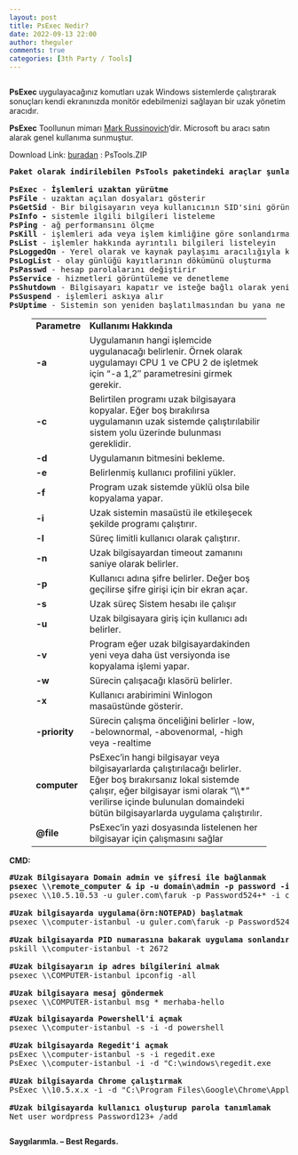 ```yaml
---
layout: post
title: PsExec Nedir?
date: 2022-09-13 22:00
author: theguler
comments: true
categories: [3th Party / Tools]
---
```

<!-- wp:image {"id":4426,"sizeSlug":"large","linkDestination":"none"} -->
<figure class="wp-block-image size-large"><img src="https://farukguler.com/assets/post_images/psexec-2.png?w=669" alt="" class="wp-image-4426" /></figure>
<!-- /wp:image -->

<!-- wp:paragraph -->
<p><strong>PsExec </strong>uygulayacağınız komutları uzak Windows sistemlerde çalıştırarak sonuçları kendi ekranınızda monitör edebilmenizi sağlayan bir uzak yönetim aracıdır.</p>
<!-- /wp:paragraph -->

<!-- wp:paragraph -->
<p><strong>PsExec</strong> Toollunun mimarı <a rel="noreferrer noopener" href="https://en.wikipedia.org/wiki/Mark_Russinovich" target="_blank">Mark Russinovich</a>‘dir. Microsoft&nbsp;bu aracı satın alarak genel kullanıma sunmuştur.</p>
<!-- /wp:paragraph -->

<!-- wp:paragraph -->
<p>Download Link: <a rel="noreferrer noopener" href="https://technet.microsoft.com/en-us/sysinternals/bb896649" target="_blank">buradan</a>&nbsp;:&nbsp;PsTools.ZIP</p>
<!-- /wp:paragraph -->

<!-- wp:preformatted -->
<pre class="wp-block-preformatted"><strong>Paket olarak indirilebilen PsTools paketindeki araçlar şunlardır:</strong>

<strong>PsExec </strong>- <strong>İşlemleri uzaktan yürütme</strong>
<strong>PsFile </strong>- uzaktan açılan dosyaları gösterir
<strong>PsGetSid</strong> - Bir bilgisayarın veya kullanıcının SID'sini görüntüleme
<strong>PsInfo -</strong> sistemle ilgili bilgileri listeleme
<strong>PsPing </strong>- ağ performansını ölçme
<strong>PsKill </strong>- işlemleri ada veya işlem kimliğine göre sonlandırma
<strong>PsList </strong>- işlemler hakkında ayrıntılı bilgileri listeleyin
<strong>PsLoggedOn</strong> - Yerel olarak ve kaynak paylaşımı aracılığıyla kimlerin oturum açtığını görün (tam kaynak dahildir)
<strong>PsLogList </strong>- olay günlüğü kayıtlarının dökümünü oluşturma
<strong>PsPasswd</strong> - hesap parolalarını değiştirir
<strong>PsService </strong>- hizmetleri görüntüleme ve denetleme
<strong>PsShutdown</strong> - Bilgisayarı kapatır ve isteğe bağlı olarak yeniden başlatır
<strong>PsSuspend </strong>- işlemleri askıya alır
<strong>PsUptime</strong> - Sistemin son yeniden başlatılmasından bu yana ne kadar süreyle çalıştığını gösterir (<strong>PsUptime</strong>'ın işlevselliği <strong>PsInfo</strong>'ya dahil edilmiştir</pre>
<!-- /wp:preformatted -->

<!-- wp:table -->
<figure class="wp-block-table"><table><tbody><tr><td><strong>Parametre</strong></td><td><strong>Kullanımı Hakkında</strong></td></tr><tr><td><strong>-a</strong></td><td>Uygulamanın hangi işlemcide uygulanacağı belirlenir. Örnek olarak uygulamayı CPU 1 ve CPU 2 de işletmek için “-a 1,2″ parametresini girmek gerekir.</td></tr><tr><td><strong>-c</strong></td><td>Belirtilen programı uzak bilgisayara kopyalar. Eğer boş bırakılırsa uygulamanın uzak sistemde çalıştırılabilir sistem yolu üzerinde bulunması gereklidir.</td></tr><tr><td><strong>-d</strong></td><td>Uygulamanın bitmesini bekleme.</td></tr><tr><td><strong>-e</strong></td><td>Belirlenmiş kullanıcı profilini yükler.</td></tr><tr><td><strong>-f</strong></td><td>Program uzak sistemde yüklü olsa bile kopyalama yapar.</td></tr><tr><td><strong>-i</strong></td><td>Uzak sistemin masaüstü ile etkileşecek şekilde programı çalıştırır.</td></tr><tr><td><strong>-l</strong></td><td>Süreç limitli kullanıcı olarak çalıştırır.</td></tr><tr><td><strong>-n</strong></td><td>Uzak bilgisayardan timeout zamanını saniye olarak belirler.</td></tr><tr><td><strong>-p</strong></td><td>Kullanıcı adına şifre belirler. Değer boş geçilirse şifre girişi için bir ekran açar.</td></tr><tr><td><strong>-s</strong></td><td>Uzak süreç Sistem hesabı ile çalışır</td></tr><tr><td><strong>-u</strong></td><td>Uzak bilgisayara giriş için kullanıcı adı belirler.</td></tr><tr><td><strong>-v</strong></td><td>Program eğer uzak bilgisayardakinden yeni veya daha üst versiyonda ise kopyalama işlemi yapar.</td></tr><tr><td><strong>-w</strong></td><td>Sürecin çalışacağı klasörü belirler.</td></tr><tr><td><strong>-x</strong></td><td>Kullanıcı arabirimini Winlogon masaüstünde gösterir.</td></tr><tr><td><strong>-priority</strong></td><td>Sürecin çalışma önceliğini belirler -low, -belownormal, -abovenormal, -high veya -realtime</td></tr><tr><td><strong>computer</strong></td><td>PsExec’in hangi bilgisayar veya bilgisayarlarda çalıştırılacağı belirler. Eğer boş bırakırsanız lokal sistemde çalışır, eğer bilgisayar ismi olarak “\\*” verilirse içinde bulunulan domaindeki bütün bilgisayarlarda uygulama çalıştırılır.</td></tr><tr><td><strong>@file</strong></td><td>PsExec’in yazi dosyasında listelenen her bilgisayar için çalışmasını sağlar</td></tr></tbody></table></figure>
<!-- /wp:table -->

<!-- wp:paragraph -->
<p><strong>CMD:</strong></p>
<!-- /wp:paragraph -->

<!-- wp:preformatted -->
<pre class="wp-block-preformatted"><strong>#Uzak Bilgisayara Domain admin ve şifresi ile bağlanmak</strong>
<strong>psexec \\remote_computer &amp; ip -u domain\admin -p password -i process_name</strong>
psexec \\10.5.10.53 -u guler.com\faruk -p Password524+* -i cmd

<strong>#Uzak bilgisayarda uygulama(örn:NOTEPAD) başlatmak</strong>
psexec \\computer-istanbul -u guler.com\faruk -p Password524+* -i calc

<strong>#Uzak bilgisayarda PID numarasına bakarak uygulama sonlandırmak</strong>
pskill \\computer-istanbul -t 2672

<strong>#Uzak bilgisayarın ip adres bilgilerini almak</strong>
psexec \\COMPUTER-istanbul ipconfig -all

<strong>#Uzak bilgisayara mesaj göndermek</strong>
psexec \\COMPUTER-istanbul msg * merhaba-hello</pre>
<!-- /wp:preformatted -->

<!-- wp:preformatted -->
<pre class="wp-block-preformatted"><strong>#Uzak bilgisayarda Powershell'i açmak</strong>
psexec \\computer-istanbul -s -i -d powershell

<strong>#Uzak bilgisayarda Regedit'i açmak</strong>
psExec \\computer-istanbul -s -i regedit.exe
PsExec \\computer-istanbul -i -d "C:\windows\regedit.exe

<strong>#Uzak bilgisayarda Chrome çalıştırmak</strong>
PsExec \\10.5.x.x -i -d "C:\Program Files\Google\Chrome\Application\chrome.exe"

<strong>#Uzak bilgisayarda kullanıcı oluşturup parola tanımlamak</strong>
Net user wordpress Password123+ /add</pre>
<!-- /wp:preformatted -->

<!-- wp:image {"id":4420,"sizeSlug":"large","linkDestination":"none"} -->
<figure class="wp-block-image size-large"><img src="https://farukguler.com/assets/post_images/psexec_add_user.png?w=1024" alt="" class="wp-image-4420" /></figure>
<!-- /wp:image -->

<!-- wp:paragraph -->
<p><strong>Saygılarımla. – Best Regards.</strong></p>
<!-- /wp:paragraph -->
